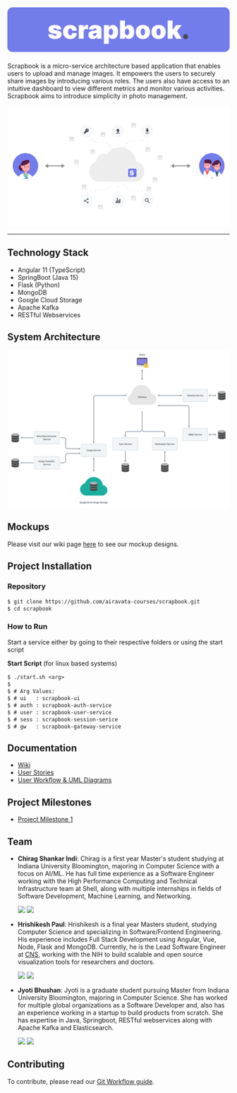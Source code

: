 ![banner](/assets/banners/banner_primary.png)
---

Scrapbook is a micro-service architecture based application that enables users to upload and manage images. It empowers the users to securely share images by introducing various roles. The users also have access to an intuitive dashboard to view different metrics and monitor various activities. Scrapbook aims to introduce simplicity in photo management.

![banner](/assets/napkin_diagram.png)

---


## Technology Stack

- Angular 11 (TypeScript)
- SpringBoot (Java 15)
- Flask (Python)
- MongoDB
- Google Cloud Storage
- Apache Kafka
- RESTful Webservices

## System Architecture

![banner](/assets/architecture.png)

## Mockups

Please visit our wiki page [here](https://github.com/airavata-courses/scrapbook/wiki/Mockups) to see our mockup designs.

## Project Installation

### Repository 
```
$ git clone https://github.com/airavata-courses/scrapbook.git
$ cd scrapbook
```

### How to Run

Start a service either by going to their respective folders or using the start script

**Start Script** (for linux based systems)

```shell
$ ./start.sh <arg> 
$
$ # Arg Values:
$ # ui   : scrapbook-ui
$ # auth : scrapbook-auth-service
$ # user : scrapbook-user-service
$ # sess : scrapbook-session-serice
$ # gw   : scrapbook-gateway-service
```

## Documentation

- [Wiki](https://github.com/airavata-courses/scrapbook/wiki)
- [User Stories](https://github.com/airavata-courses/scrapbook/wiki/User-Stories)
- [User Workflow & UML Diagrams](https://github.com/airavata-courses/scrapbook/wiki/User-Workflows-and-Use-Case-Diagram)

## Project Milestones

- [Project Milestone 1](https://github.com/airavata-courses/scrapbook/wiki/Project-1)

## Team 

- **Chirag Shankar Indi**: Chirag is a first year Master's student studying at Indiana University Bloomington, majoring in Computer Science with a focus on AI/ML. He has full time experience as a Software Engineer working with the High Performance Computing and Technical Infrastructure team at Shell, along with multiple internships in fields of Software Development, Machine Learning, and Networking.    

   [<img src="https://img.shields.io/badge/LinkedIn-0077B5?style=for-the-badge&logo=linkedin&logoColor=white" />](https://www.linkedin.com/in/chirag-indi/)
   [<img src="https://img.shields.io/badge/GitHub-100000?style=for-the-badge&logo=github&logoColor=white" />](https://github.com/chirag-indi)

- **Hrishikesh Paul**: Hrishikesh is a final year Masters student, studying Computer Science and specializing in Software/Frontend Engineering. His experience includes Full Stack Development using Angular, Vue, Node, Flask and MongoDB. Currently, he is the Lead Software Engineer at [CNS](https://cns.iu.edu/), working with the NIH to build scalable and open source visualization tools for researchers and doctors.

   [<img src="https://img.shields.io/badge/LinkedIn-0077B5?style=for-the-badge&logo=linkedin&logoColor=white" />](https://www.linkedin.com/in/hrishikeshpaul/)
   [<img src="https://img.shields.io/badge/GitHub-100000?style=for-the-badge&logo=github&logoColor=white" />](https://github.com/hrishikeshpaul)


- **Jyoti Bhushan**: Jyoti is a graduate student pursuing Master from Indiana University Bloomington, majoring in Computer Science. She has worked for multiple global organizations as a Software Developer and, also has an experience working in a startup to build products from scratch. She has expertise in Java, Springboot, RESTful webservices along with Apache Kafka and Elasticsearch.
   
   [<img src="https://img.shields.io/badge/LinkedIn-0077B5?style=for-the-badge&logo=linkedin&logoColor=white" />](https://www.linkedin.com/in/jyoti-bhushan-12122460/)
   [<img src="https://img.shields.io/badge/GitHub-100000?style=for-the-badge&logo=github&logoColor=white" />](https://github.com/jbhushan791)



## Contributing

To contribute, please read our [Git Workflow guide](https://github.com/airavata-courses/scrapbook/wiki/Git-Workflow).
